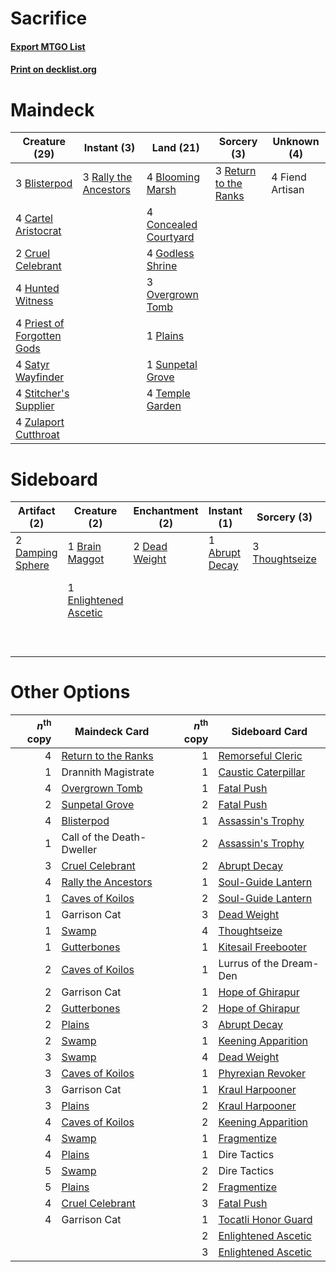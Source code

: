 # Sacrifice

#### [Export MTGO List](../collection/Sacrifice/Sacrifice.txt)
#### [Print on decklist.org](http://decklist.org/?deckmain=3%09Blisterpod%0A4%09Blooming%20Marsh%0A4%09Cartel%20Aristocrat%0A4%09Concealed%20Courtyard%0A2%09Cruel%20Celebrant%0A4%09Fiend%20Artisan%0A4%09Godless%20Shrine%0A4%09Hunted%20Witness%0A3%09Overgrown%20Tomb%0A1%09Plains%0A4%09Priest%20of%20Forgotten%20Gods%0A3%09Rally%20the%20Ancestors%0A3%09Return%20to%20the%20Ranks%0A4%09Satyr%20Wayfinder%0A4%09Stitcher's%20Supplier%0A1%09Sunpetal%20Grove%0A4%09Temple%20Garden%0A4%09Zulaport%20Cutthroat&deckside=1%09Abrupt%20Decay%0A1%09Brain%20Maggot%0A2%09Damping%20Sphere%0A2%09Dead%20Weight%0A1%09Drannith%20Magistrate%0A1%09Enlightened%20Ascetic%0A1%09Lurrus%20of%20the%20Dream%20Den%0A3%09Mythos%20of%20Nethroi%0A3%09Thoughtseize)
# Maindeck

|                                            Creature (29)                                            |                                          Instant (3)                                           |                                           Land (21)                                            |                                          Sorcery (3)                                           |  Unknown (4)  |
|-----------------------------------------------------------------------------------------------------|------------------------------------------------------------------------------------------------|------------------------------------------------------------------------------------------------|------------------------------------------------------------------------------------------------|---------------|
|3 [Blisterpod](http://gatherer.wizards.com/Pages/Card/Details.aspx?multiverseid=401825)              |3 [Rally the Ancestors](http://gatherer.wizards.com/Pages/Card/Details.aspx?multiverseid=391901)|4 [Blooming Marsh](http://gatherer.wizards.com/Pages/Card/Details.aspx?multiverseid=417816)     |3 [Return to the Ranks](http://gatherer.wizards.com/Pages/Card/Details.aspx?multiverseid=383363)|4 Fiend Artisan|
|4 [Cartel Aristocrat](http://gatherer.wizards.com/Pages/Card/Details.aspx?multiverseid=366364)       |                                                                                                |4 [Concealed Courtyard](http://gatherer.wizards.com/Pages/Card/Details.aspx?multiverseid=417818)|                                                                                                |               |
|2 [Cruel Celebrant](http://gatherer.wizards.com/Pages/Card/Details.aspx?multiverseid=461115)         |                                                                                                |4 [Godless Shrine](http://gatherer.wizards.com/Pages/Card/Details.aspx?multiverseid=405099)     |                                                                                                |               |
|4 [Hunted Witness](http://gatherer.wizards.com/Pages/Card/Details.aspx?multiverseid=452765)          |                                                                                                |3 [Overgrown Tomb](http://gatherer.wizards.com/Pages/Card/Details.aspx?multiverseid=405103)     |                                                                                                |               |
|4 [Priest of Forgotten Gods](http://gatherer.wizards.com/Pages/Card/Details.aspx?multiverseid=457227)|                                                                                                |1 [Plains](http://gatherer.wizards.com/Pages/Card/Details.aspx?multiverseid=439856)             |                                                                                                |               |
|4 [Satyr Wayfinder](http://gatherer.wizards.com/Pages/Card/Details.aspx?multiverseid=378508)         |                                                                                                |1 [Sunpetal Grove](http://gatherer.wizards.com/Pages/Card/Details.aspx?multiverseid=420946)     |                                                                                                |               |
|4 [Stitcher's Supplier](http://gatherer.wizards.com/Pages/Card/Details.aspx?multiverseid=447257)     |                                                                                                |4 [Temple Garden](http://gatherer.wizards.com/Pages/Card/Details.aspx?multiverseid=405112)      |                                                                                                |               |
|4 [Zulaport Cutthroat](http://gatherer.wizards.com/Pages/Card/Details.aspx?multiverseid=442106)      |                                                                                                |                                                                                                |                                                                                                |               |


# Sideboard

|                                       Artifact (2)                                        |                                          Creature (2)                                          |                                    Enchantment (2)                                     |                                       Instant (1)                                       |                                       Sorcery (3)                                       |       Unknown (5)       |
|-------------------------------------------------------------------------------------------|------------------------------------------------------------------------------------------------|----------------------------------------------------------------------------------------|-----------------------------------------------------------------------------------------|-----------------------------------------------------------------------------------------|-------------------------|
|2 [Damping Sphere](http://gatherer.wizards.com/Pages/Card/Details.aspx?multiverseid=443101)|1 [Brain Maggot](http://gatherer.wizards.com/Pages/Card/Details.aspx?multiverseid=380382)       |2 [Dead Weight](http://gatherer.wizards.com/Pages/Card/Details.aspx?multiverseid=452817)|1 [Abrupt Decay](http://gatherer.wizards.com/Pages/Card/Details.aspx?multiverseid=456061)|3 [Thoughtseize](http://gatherer.wizards.com/Pages/Card/Details.aspx?multiverseid=438676)|1 Drannith Magistrate    |
|                                                                                           |1 [Enlightened Ascetic](http://gatherer.wizards.com/Pages/Card/Details.aspx?multiverseid=398414)|                                                                                        |                                                                                         |                                                                                         |1 Lurrus of the Dream Den|
|                                                                                           |                                                                                                |                                                                                        |                                                                                         |                                                                                         |3 Mythos of Nethroi      |


# Other Options

|*n*<sup>th</sup> copy|                                        Maindeck Card                                         |*n*<sup>th</sup> copy|                                        Sideboard Card                                        |
|--------------------:|----------------------------------------------------------------------------------------------|--------------------:|----------------------------------------------------------------------------------------------|
|                    4|[Return to the Ranks](http://gatherer.wizards.com/Pages/Card/Details.aspx?multiverseid=383363)|                    1|[Remorseful Cleric](http://gatherer.wizards.com/Pages/Card/Details.aspx?multiverseid=447169)  |
|                    1|Drannith Magistrate                                                                           |                    1|[Caustic Caterpillar](http://gatherer.wizards.com/Pages/Card/Details.aspx?multiverseid=398409)|
|                    4|[Overgrown Tomb](http://gatherer.wizards.com/Pages/Card/Details.aspx?multiverseid=405103)     |                    1|[Fatal Push](http://gatherer.wizards.com/Pages/Card/Details.aspx?multiverseid=423724)         |
|                    2|[Sunpetal Grove](http://gatherer.wizards.com/Pages/Card/Details.aspx?multiverseid=420946)     |                    2|[Fatal Push](http://gatherer.wizards.com/Pages/Card/Details.aspx?multiverseid=423724)         |
|                    4|[Blisterpod](http://gatherer.wizards.com/Pages/Card/Details.aspx?multiverseid=401825)         |                    1|[Assassin's Trophy](http://gatherer.wizards.com/Pages/Card/Details.aspx?multiverseid=452902)  |
|                    1|Call of the Death-Dweller                                                                     |                    2|[Assassin's Trophy](http://gatherer.wizards.com/Pages/Card/Details.aspx?multiverseid=452902)  |
|                    3|[Cruel Celebrant](http://gatherer.wizards.com/Pages/Card/Details.aspx?multiverseid=461115)    |                    2|[Abrupt Decay](http://gatherer.wizards.com/Pages/Card/Details.aspx?multiverseid=456061)       |
|                    4|[Rally the Ancestors](http://gatherer.wizards.com/Pages/Card/Details.aspx?multiverseid=391901)|                    1|[Soul-Guide Lantern](http://gatherer.wizards.com/Pages/Card/Details.aspx?multiverseid=476488) |
|                    1|[Caves of Koilos](http://gatherer.wizards.com/Pages/Card/Details.aspx?multiverseid=129497)    |                    2|[Soul-Guide Lantern](http://gatherer.wizards.com/Pages/Card/Details.aspx?multiverseid=476488) |
|                    1|Garrison Cat                                                                                  |                    3|[Dead Weight](http://gatherer.wizards.com/Pages/Card/Details.aspx?multiverseid=452817)        |
|                    1|[Swamp](http://gatherer.wizards.com/Pages/Card/Details.aspx?multiverseid=439858)              |                    4|[Thoughtseize](http://gatherer.wizards.com/Pages/Card/Details.aspx?multiverseid=438676)       |
|                    1|[Gutterbones](http://gatherer.wizards.com/Pages/Card/Details.aspx?multiverseid=457220)        |                    1|[Kitesail Freebooter](http://gatherer.wizards.com/Pages/Card/Details.aspx?multiverseid=435264)|
|                    2|[Caves of Koilos](http://gatherer.wizards.com/Pages/Card/Details.aspx?multiverseid=129497)    |                    1|Lurrus of the Dream-Den                                                                       |
|                    2|Garrison Cat                                                                                  |                    1|[Hope of Ghirapur](http://gatherer.wizards.com/Pages/Card/Details.aspx?multiverseid=423821)   |
|                    2|[Gutterbones](http://gatherer.wizards.com/Pages/Card/Details.aspx?multiverseid=457220)        |                    2|[Hope of Ghirapur](http://gatherer.wizards.com/Pages/Card/Details.aspx?multiverseid=423821)   |
|                    2|[Plains](http://gatherer.wizards.com/Pages/Card/Details.aspx?multiverseid=439856)             |                    3|[Abrupt Decay](http://gatherer.wizards.com/Pages/Card/Details.aspx?multiverseid=456061)       |
|                    2|[Swamp](http://gatherer.wizards.com/Pages/Card/Details.aspx?multiverseid=439858)              |                    1|[Keening Apparition](http://gatherer.wizards.com/Pages/Card/Details.aspx?multiverseid=271100) |
|                    3|[Swamp](http://gatherer.wizards.com/Pages/Card/Details.aspx?multiverseid=439858)              |                    4|[Dead Weight](http://gatherer.wizards.com/Pages/Card/Details.aspx?multiverseid=452817)        |
|                    3|[Caves of Koilos](http://gatherer.wizards.com/Pages/Card/Details.aspx?multiverseid=129497)    |                    1|[Phyrexian Revoker](http://gatherer.wizards.com/Pages/Card/Details.aspx?multiverseid=383343)  |
|                    3|Garrison Cat                                                                                  |                    1|[Kraul Harpooner](http://gatherer.wizards.com/Pages/Card/Details.aspx?multiverseid=452886)    |
|                    3|[Plains](http://gatherer.wizards.com/Pages/Card/Details.aspx?multiverseid=439856)             |                    2|[Kraul Harpooner](http://gatherer.wizards.com/Pages/Card/Details.aspx?multiverseid=452886)    |
|                    4|[Caves of Koilos](http://gatherer.wizards.com/Pages/Card/Details.aspx?multiverseid=129497)    |                    2|[Keening Apparition](http://gatherer.wizards.com/Pages/Card/Details.aspx?multiverseid=271100) |
|                    4|[Swamp](http://gatherer.wizards.com/Pages/Card/Details.aspx?multiverseid=439858)              |                    1|[Fragmentize](http://gatherer.wizards.com/Pages/Card/Details.aspx?multiverseid=417587)        |
|                    4|[Plains](http://gatherer.wizards.com/Pages/Card/Details.aspx?multiverseid=439856)             |                    1|Dire Tactics                                                                                  |
|                    5|[Swamp](http://gatherer.wizards.com/Pages/Card/Details.aspx?multiverseid=439858)              |                    2|Dire Tactics                                                                                  |
|                    5|[Plains](http://gatherer.wizards.com/Pages/Card/Details.aspx?multiverseid=439856)             |                    2|[Fragmentize](http://gatherer.wizards.com/Pages/Card/Details.aspx?multiverseid=417587)        |
|                    4|[Cruel Celebrant](http://gatherer.wizards.com/Pages/Card/Details.aspx?multiverseid=461115)    |                    3|[Fatal Push](http://gatherer.wizards.com/Pages/Card/Details.aspx?multiverseid=423724)         |
|                    4|Garrison Cat                                                                                  |                    1|[Tocatli Honor Guard](http://gatherer.wizards.com/Pages/Card/Details.aspx?multiverseid=435194)|
|                     |                                                                                              |                    2|[Enlightened Ascetic](http://gatherer.wizards.com/Pages/Card/Details.aspx?multiverseid=398414)|
|                     |                                                                                              |                    3|[Enlightened Ascetic](http://gatherer.wizards.com/Pages/Card/Details.aspx?multiverseid=398414)|

